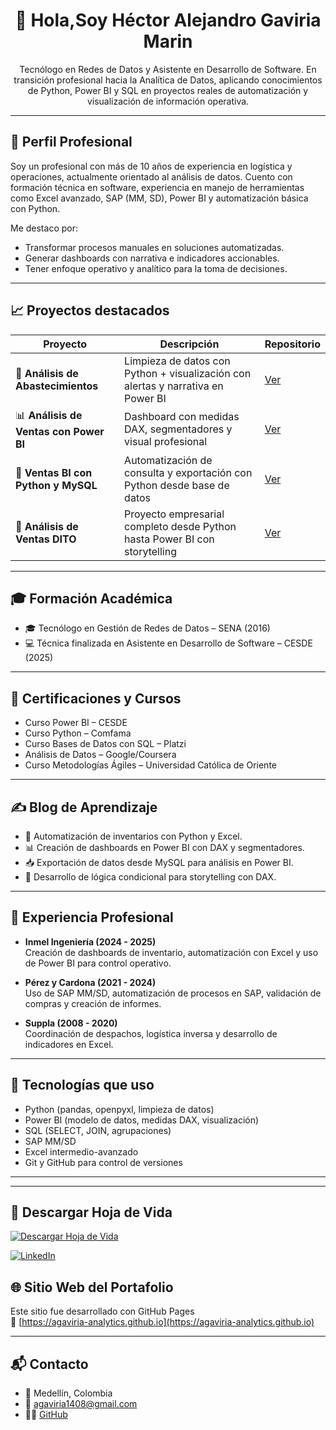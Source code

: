 <h1 align="center">👋 Hola,Soy Héctor Alejandro Gaviria Marin</h1>

<p align="center">
Tecnólogo en Redes de Datos y Asistente en Desarrollo de Software. En transición profesional hacia la Analítica de Datos, aplicando conocimientos de Python, Power BI y SQL en proyectos reales de automatización y visualización de información operativa.
</p>

---

## 🧠 Perfil Profesional

Soy un profesional con más de 10 años de experiencia en logística y operaciones, actualmente orientado al análisis de datos. Cuento con formación técnica en software, experiencia en manejo de herramientas como Excel avanzado, SAP (MM, SD), Power BI y automatización básica con Python.

Me destaco por:
- Transformar procesos manuales en soluciones automatizadas.
- Generar dashboards con narrativa e indicadores accionables.
- Tener enfoque operativo y analítico para la toma de decisiones.

---

## 📈 Proyectos destacados

| Proyecto | Descripción | Repositorio |
|---------|-------------|-------------|
| 🧾 **Análisis de Abastecimientos** | Limpieza de datos con Python + visualización con alertas y narrativa en Power BI | [Ver](https://github.com/agaviria-analytics/analisis-abastecimientos) |
| 📊 **Análisis de Ventas con Power BI** | Dashboard con medidas DAX, segmentadores y visual profesional | [Ver](https://github.com/agaviria-analytics/analisis-ventas-powerbi) |
| 🐍 **Ventas BI con Python y MySQL** | Automatización de consulta y exportación con Python desde base de datos | [Ver](https://github.com/agaviria-analytics/ventas-bi-python-mysql) |
| 💼 **Análisis de Ventas DITO** | Proyecto empresarial completo desde Python hasta Power BI con storytelling | [Ver](https://github.com/agaviria-analytics/analisis-ventas-DITO) |

---

## 🎓 Formación Académica

- 🎓 Tecnólogo en Gestión de Redes de Datos – SENA (2016)  
- 💻 Técnica finalizada en Asistente en Desarrollo de Software – CESDE (2025)  

---

## 📜 Certificaciones y Cursos

- Curso Power BI – CESDE  
- Curso Python – Comfama  
- Curso Bases de Datos con SQL – Platzi  
- Análisis de Datos – Google/Coursera  
- Curso Metodologías Ágiles – Universidad Católica de Oriente

---

## ✍️ Blog de Aprendizaje

- 🔄 Automatización de inventarios con Python y Excel.
- 📊 Creación de dashboards en Power BI con DAX y segmentadores.
- 📥 Exportación de datos desde MySQL para análisis en Power BI.
- 🧠 Desarrollo de lógica condicional para storytelling con DAX.

---

## 💼 Experiencia Profesional

- **Inmel Ingeniería (2024 - 2025)**  
  Creación de dashboards de inventario, automatización con Excel y uso de Power BI para control operativo.

- **Pérez y Cardona (2021 - 2024)**  
  Uso de SAP MM/SD, automatización de procesos en SAP, validación de compras y creación de informes.

- **Suppla (2008 - 2020)**  
  Coordinación de despachos, logística inversa y desarrollo de indicadores en Excel.

---

## 🧰 Tecnologías que uso

- Python (pandas, openpyxl, limpieza de datos)
- Power BI (modelo de datos, medidas DAX, visualización)
- SQL (SELECT, JOIN, agrupaciones)
- SAP MM/SD
- Excel intermedio-avanzado
- Git y GitHub para control de versiones

---

---

## 📄 Descargar Hoja de Vida

[![Descargar Hoja de Vida](https://img.shields.io/badge/Descargar%20PDF%20📄-Hoja%20de%20Vida-blue?style=for-the-badge)](https://agaviria-analytics.github.io/CV_Hector_Gaviria_AnalistaDatos_2025.pdf)

[![LinkedIn](https://img.shields.io/badge/Ver%20perfil%20en-LinkedIn-blue?logo=linkedin&style=for-the-badge)](https://www.linkedin.com/in/héctor-alejandro-gaviria-marin-43296265/)


## 🌐 Sitio Web del Portafolio

Este sitio fue desarrollado con GitHub Pages  
🔗 [https://agaviria-analytics.github.io](https://agaviria-analytics.github.io)

---

## 📬 Contacto

- 📍 Medellín, Colombia  
- 📧 agaviria1408@gmail.com  
- 🧑‍💻 [GitHub](https://github.com/agaviria-analytics)
